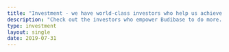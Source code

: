 ```yaml
---
title: "Investment - we have world-class investors who help us achieve more"
description: "Check out the investors who empower Budibase to do more. We're always excited to chat about the future with new investors."
type: investment
layout: single
date: 2019-07-31
---
```

